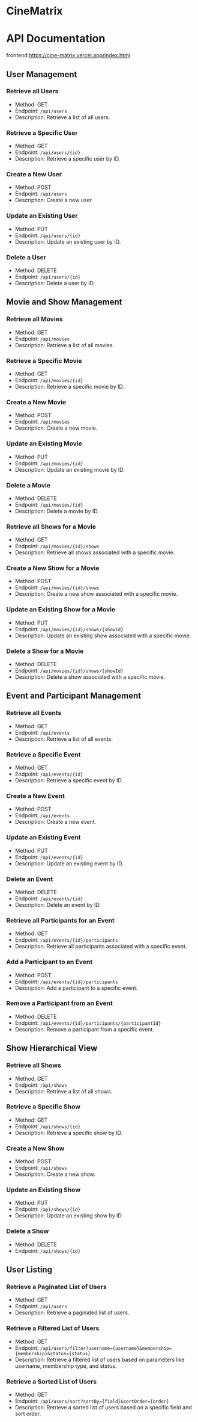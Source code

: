 # CineMatrix

# API Documentation
frontend:https://cine-matrix.vercel.app/index.html
## User Management

### Retrieve all Users
- Method: GET
- Endpoint: `/api/users`
- Description: Retrieve a list of all users.

### Retrieve a Specific User
- Method: GET
- Endpoint: `/api/users/{id}`
- Description: Retrieve a specific user by ID.

### Create a New User
- Method: POST
- Endpoint: `/api/users`
- Description: Create a new user.

### Update an Existing User
- Method: PUT
- Endpoint: `/api/users/{id}`
- Description: Update an existing user by ID.

### Delete a User
- Method: DELETE
- Endpoint: `/api/users/{id}`
- Description: Delete a user by ID.

## Movie and Show Management

### Retrieve all Movies
- Method: GET
- Endpoint: `/api/movies`
- Description: Retrieve a list of all movies.

### Retrieve a Specific Movie
- Method: GET
- Endpoint: `/api/movies/{id}`
- Description: Retrieve a specific movie by ID.

### Create a New Movie
- Method: POST
- Endpoint: `/api/movies`
- Description: Create a new movie.

### Update an Existing Movie
- Method: PUT
- Endpoint: `/api/movies/{id}`
- Description: Update an existing movie by ID.

### Delete a Movie
- Method: DELETE
- Endpoint: `/api/movies/{id}`
- Description: Delete a movie by ID.

### Retrieve all Shows for a Movie
- Method: GET
- Endpoint: `/api/movies/{id}/shows`
- Description: Retrieve all shows associated with a specific movie.

### Create a New Show for a Movie
- Method: POST
- Endpoint: `/api/movies/{id}/shows`
- Description: Create a new show associated with a specific movie.

### Update an Existing Show for a Movie
- Method: PUT
- Endpoint: `/api/movies/{id}/shows/{showId}`
- Description: Update an existing show associated with a specific movie.

### Delete a Show for a Movie
- Method: DELETE
- Endpoint: `/api/movies/{id}/shows/{showId}`
- Description: Delete a show associated with a specific movie.

## Event and Participant Management

### Retrieve all Events
- Method: GET
- Endpoint: `/api/events`
- Description: Retrieve a list of all events.

### Retrieve a Specific Event
- Method: GET
- Endpoint: `/api/events/{id}`
- Description: Retrieve a specific event by ID.

### Create a New Event
- Method: POST
- Endpoint: `/api/events`
- Description: Create a new event.

### Update an Existing Event
- Method: PUT
- Endpoint: `/api/events/{id}`
- Description: Update an existing event by ID.

### Delete an Event
- Method: DELETE
- Endpoint: `/api/events/{id}`
- Description: Delete an event by ID.

### Retrieve all Participants for an Event
- Method: GET
- Endpoint: `/api/events/{id}/participants`
- Description: Retrieve all participants associated with a specific event.

### Add a Participant to an Event
- Method: POST
- Endpoint: `/api/events/{id}/participants`
- Description: Add a participant to a specific event.

### Remove a Participant from an Event
- Method: DELETE
- Endpoint: `/api/events/{id}/participants/{participantId}`
- Description: Remove a participant from a specific event.

## Show Hierarchical View

### Retrieve all Shows
- Method: GET
- Endpoint: `/api/shows`
- Description: Retrieve a list of all shows.

### Retrieve a Specific Show
- Method: GET
- Endpoint: `/api/shows/{id}`
- Description: Retrieve a specific show by ID.

### Create a New Show
- Method: POST
- Endpoint: `/api/shows`
- Description: Create a new show.

### Update an Existing Show
- Method: PUT
- Endpoint: `/api/shows/{id}`
- Description: Update an existing show by ID.

### Delete a Show
- Method: DELETE
- Endpoint: `/api/shows/{id}`

## User Listing

### Retrieve a Paginated List of Users
- Method: GET
- Endpoint: `/api/users`
- Description: Retrieve a paginated list of users.

### Retrieve a Filtered List of Users
- Method: GET
- Endpoint: `/api/users/filter?username={username}&membership={membership}&status={status}`
- Description: Retrieve a filtered list of users based on parameters like username, membership type, and status.

### Retrieve a Sorted List of Users
- Method: GET
- Endpoint: `/api/users/sort?sortBy={field}&sortOrder={order}`
- Description: Retrieve a sorted list of users based on a specific field and sort order.

